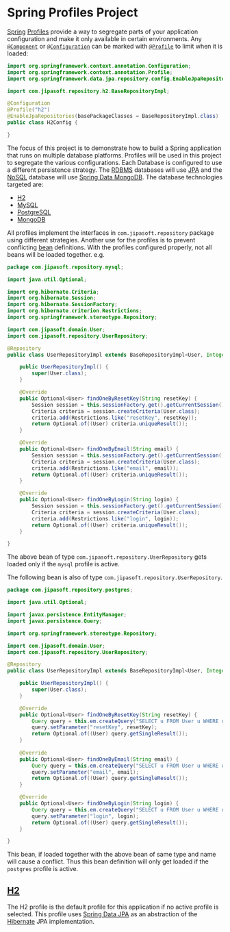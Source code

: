 # Spring Profiles Project
[Spring][] [Profiles][] provide a way to segregate parts of your application configuration and make it only available in certain environments. Any [`@Component`][Component] or [`@Configuration`][Configuration] can be marked with [`@Profile`][Profile] to limit when it is loaded:

```java
import org.springframework.context.annotation.Configuration;
import org.springframework.context.annotation.Profile;
import org.springframework.data.jpa.repository.config.EnableJpaRepositories;

import com.jipasoft.repository.h2.BaseRepositoryImpl;

@Configuration
@Profile("h2")
@EnableJpaRepositories(basePackageClasses = BaseRepositoryImpl.class)
public class H2Config {

}
```

The focus of this project is to demonstrate how to build a Spring application that runs on multiple database platforms. Profiles will be used in this project to segregate the various configurations. Each Database is configured to use a different persistence strategy. The [RDBMS][] databases will use [JPA][] and the [NoSQL][] database will use [Spring Data MongoDB][]. The database technologies targeted are:

* [H2][]
* [MySQL][]
* [PostgreSQL][]
* [MongoDB][]

All profiles implement the interfaces in `com.jipasoft.repository` package using different strategies. Another use for the profiles is to prevent conflicting [bean][] definitions. With the profiles configured properly, not all beans will be loaded together. e.g.

```java
package com.jipasoft.repository.mysql;

import java.util.Optional;

import org.hibernate.Criteria;
import org.hibernate.Session;
import org.hibernate.SessionFactory;
import org.hibernate.criterion.Restrictions;
import org.springframework.stereotype.Repository;

import com.jipasoft.domain.User;
import com.jipasoft.repository.UserRepository;

@Repository
public class UserRepositoryImpl extends BaseRepositoryImpl<User, Integer> implements UserRepository {

	public UserRepositoryImpl() {
		super(User.class);
	}

	@Override
	public Optional<User> findOneByResetKey(String resetKey) {
		Session session = this.sessionFactory.get().getCurrentSession();
		Criteria criteria = session.createCriteria(User.class);
		criteria.add(Restrictions.like("resetKey", resetKey));
		return Optional.of((User) criteria.uniqueResult());
	}

	@Override
	public Optional<User> findOneByEmail(String email) {
		Session session = this.sessionFactory.get().getCurrentSession();
		Criteria criteria = session.createCriteria(User.class);
		criteria.add(Restrictions.like("email", email));
		return Optional.of((User) criteria.uniqueResult());
	}

	@Override
	public Optional<User> findOneByLogin(String login) {
		Session session = this.sessionFactory.get().getCurrentSession();
		Criteria criteria = session.createCriteria(User.class);
		criteria.add(Restrictions.like("login", login));
		return Optional.of((User) criteria.uniqueResult());
	}

}

```

The above bean of type `com.jipasoft.repository.UserRepository` gets loaded only if the `mysql` profile is active.

The following bean is also of type `com.jipasoft.repository.UserRepository`. 

```java
package com.jipasoft.repository.postgres;

import java.util.Optional;

import javax.persistence.EntityManager;
import javax.persistence.Query;

import org.springframework.stereotype.Repository;

import com.jipasoft.domain.User;
import com.jipasoft.repository.UserRepository;

@Repository
public class UserRepositoryImpl extends BaseRepositoryImpl<User, Integer> implements UserRepository {

	public UserRepositoryImpl() {
		super(User.class);
	}

	@Override
	public Optional<User> findOneByResetKey(String resetKey) {
		Query query = this.em.createQuery("SELECT u FROM User u WHERE u.resetKey LIKE :resetKey");
		query.setParameter("resetKey", resetKey);
		return Optional.of((User) query.getSingleResult());
	}
	
	@Override
	public Optional<User> findOneByEmail(String email) {
		Query query = this.em.createQuery("SELECT u FROM User u WHERE u.email LIKE :email");
		query.setParameter("email", email);
		return Optional.of((User) query.getSingleResult());
	}

	@Override
	public Optional<User> findOneByLogin(String login) {
		Query query = this.em.createQuery("SELECT u FROM User u WHERE u.login LIKE :login");
		query.setParameter("login", login);
		return Optional.of((User) query.getSingleResult());
	}

}

```

This bean, if loaded together with the above bean of same type and name will cause a conflict. Thus this bean definition will only get loaded if the `postgres` profile is active.

## [H2][]
The H2 profile is the default profile for this application if no active profile is selected. This profile uses [Spring Data JPA][] as an abstraction of the [Hibernate][] JPA implementation.


[comment]: # (The implicit link name shortcut allows you to omit the name of the link, in which case the link text itself is used as the name)
[comment]: # (Reference links are not case sensitive)

[bean]: http://www.tutorialspoint.com/spring/spring_bean_definition.htm "Spring Beans"
[Spring Data MongoDB]: http://docs.spring.io/spring-data/data-mongo/docs/1.9.2.RELEASE/reference/html/ "Spring Data MongoDB"
[Spring Data JPA]: http://docs.spring.io/spring-data/jpa/docs/1.10.2.RELEASE/reference/html/ "Spring Data JPA"
[Hibernate]: http://hibernate.org/orm/documentation/getting-started/ "Hibernate ORM"
[RDBMS]: http://www.tutorialspoint.com/sql/sql-rdbms-concepts.htm "Relational Database Management System"
[NoSQL]: http://nosql-database.org/ "Not Only SQL"
[JPA]: http://docs.oracle.com/javaee/7/tutorial/persistence-intro.htm "Java Persistence API"
[H2]: http://www.h2database.com/html/quickstart.html "H2 database"
[MySQL]: http://dev.mysql.com/doc/ "MySQL database"
[PostgreSQL]: https://www.postgresql.org/docs/ "PostgreSQL database"
[MongoDb]: https://docs.mongodb.com/?_ga=1.1231921.1865610331.1455481105
[Spring]: http://docs.spring.io/spring/docs/current/spring-framework-reference/htmlsingle/ "Spring Framework"
[Profiles]: http://docs.spring.io/spring-boot/docs/current/reference/html/boot-features-profiles.html
[Configuration]: http://docs.spring.io/spring/docs/current/javadoc-api/org/springframework/context/annotation/Configuration.html
[Profile]: http://docs.spring.io/spring/docs/current/javadoc-api/org/springframework/context/annotation/Profile.html
[Component]: http://docs.spring.io/spring/docs/current/javadoc-api/org/springframework/stereotype/Component.html
